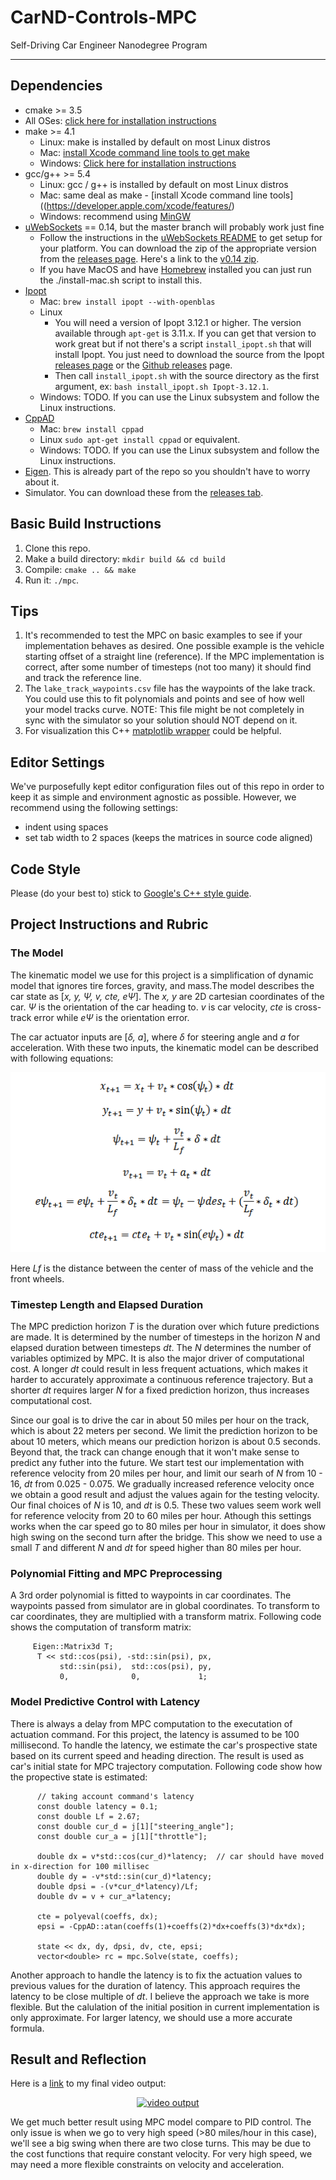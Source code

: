# CarND-Controls-MPC
Self-Driving Car Engineer Nanodegree Program

---

## Dependencies

* cmake >= 3.5
 * All OSes: [click here for installation instructions](https://cmake.org/install/)
* make >= 4.1
  * Linux: make is installed by default on most Linux distros
  * Mac: [install Xcode command line tools to get make](https://developer.apple.com/xcode/features/)
  * Windows: [Click here for installation instructions](http://gnuwin32.sourceforge.net/packages/make.htm)
* gcc/g++ >= 5.4
  * Linux: gcc / g++ is installed by default on most Linux distros
  * Mac: same deal as make - [install Xcode command line tools]((https://developer.apple.com/xcode/features/)
  * Windows: recommend using [MinGW](http://www.mingw.org/)
* [uWebSockets](https://github.com/uWebSockets/uWebSockets) == 0.14, but the master branch will probably work just fine
  * Follow the instructions in the [uWebSockets README](https://github.com/uWebSockets/uWebSockets/blob/master/README.md) to get setup for your platform. You can download the zip of the appropriate version from the [releases page](https://github.com/uWebSockets/uWebSockets/releases). Here's a link to the [v0.14 zip](https://github.com/uWebSockets/uWebSockets/archive/v0.14.0.zip).
  * If you have MacOS and have [Homebrew](https://brew.sh/) installed you can just run the ./install-mac.sh script to install this.
* [Ipopt](https://projects.coin-or.org/Ipopt)
  * Mac: `brew install ipopt --with-openblas`
  * Linux
    * You will need a version of Ipopt 3.12.1 or higher. The version available through `apt-get` is 3.11.x. If you can get that version to work great but if not there's a script `install_ipopt.sh` that will install Ipopt. You just need to download the source from the Ipopt [releases page](https://www.coin-or.org/download/source/Ipopt/) or the [Github releases](https://github.com/coin-or/Ipopt/releases) page.
    * Then call `install_ipopt.sh` with the source directory as the first argument, ex: `bash install_ipopt.sh Ipopt-3.12.1`. 
  * Windows: TODO. If you can use the Linux subsystem and follow the Linux instructions.
* [CppAD](https://www.coin-or.org/CppAD/)
  * Mac: `brew install cppad`
  * Linux `sudo apt-get install cppad` or equivalent.
  * Windows: TODO. If you can use the Linux subsystem and follow the Linux instructions.
* [Eigen](http://eigen.tuxfamily.org/index.php?title=Main_Page). This is already part of the repo so you shouldn't have to worry about it.
* Simulator. You can download these from the [releases tab](https://github.com/udacity/CarND-MPC-Project/releases).



## Basic Build Instructions


1. Clone this repo.
2. Make a build directory: `mkdir build && cd build`
3. Compile: `cmake .. && make`
4. Run it: `./mpc`.

## Tips

1. It's recommended to test the MPC on basic examples to see if your implementation behaves as desired. One possible example
is the vehicle starting offset of a straight line (reference). If the MPC implementation is correct, after some number of timesteps
(not too many) it should find and track the reference line.
2. The `lake_track_waypoints.csv` file has the waypoints of the lake track. You could use this to fit polynomials and points and see of how well your model tracks curve. NOTE: This file might be not completely in sync with the simulator so your solution should NOT depend on it.
3. For visualization this C++ [matplotlib wrapper](https://github.com/lava/matplotlib-cpp) could be helpful.

## Editor Settings

We've purposefully kept editor configuration files out of this repo in order to
keep it as simple and environment agnostic as possible. However, we recommend
using the following settings:

* indent using spaces
* set tab width to 2 spaces (keeps the matrices in source code aligned)

## Code Style

Please (do your best to) stick to [Google's C++ style guide](https://google.github.io/styleguide/cppguide.html).

## Project Instructions and Rubric

### The Model

The kinematic model we use for this project is a simplification of dynamic model that ignores tire forces, gravity, and mass.The model describes the car state as [*x, y, &#936;, v, cte, e&#936;*]. The *x, y* are 2D cartesian coordinates of the car. *&#936;* is the orientation of the car heading to. *v* is car velocity, *cte* is cross-track error while *e&#936;* is the orientation error.

The car actuator inputs are [*&#948;, a*], where *&#948;* for steering angle and *a* for acceleration. With these two inputs, the kinematic model can be described with following equations:

![kinematicModel](images/model_equations.png)

Here *Lf* is the distance between the center of mass of the vehicle and the front wheels.

### Timestep Length and Elapsed Duration

The MPC prediction horizon *T* is the duration over which future predictions are made. It is determined by the number of timesteps in the horizon *N* and elapsed duration between timesteps *dt*. The *N* determines the number of variables optimized by MPC. It is also the major driver of computational cost. A longer *dt* could result in less frequent actuations, which makes it harder to accurately approximate a continuous reference trajectory. But a shorter *dt* requires larger *N* for a fixed prediction horizon, thus increases computational cost.

Since our goal is to drive the car in about 50 miles per hour on the track, which is about 22 meters per second. We limit the prediction horizon to be about 10 meters, which means our prediction horizon is about 0.5 seconds. Beyond that, the track can change enough that it won't make sense to predict any futher into the future. We start test our implementation with reference velocity from 20 miles per hour, and limit our searh of *N* from 10 - 16, *dt* from 0.025 - 0.075. We gradually increased reference velocity once we obtain a good result and adjust the values again for the testing velocity. Our final choices of *N* is 10, and *dt* is 0.5. These two values seem work well for reference velocity from 20 to 60 miles per hour. Athough this settings works when the car speed go to 80 miles per hour in simulator, it does show high swing on the second turn after the bridge. This show we need to use a small *T* and different *N* and *dt* for speed higher than 80 miles per hour. 

### Polynomial Fitting and MPC Preprocessing

A 3rd order polynomial is fitted to waypoints in car coordinates. The waypoints passed from simulator are in global coordinates. To transform to car coordinates, they are multiplied with a transform matrix. Following code shows the computation of transform matrix:

         Eigen::Matrix3d T;
          T << std::cos(psi), -std::sin(psi), px,
               std::sin(psi),  std::cos(psi), py,
               0,              0,             1;     

### Model Predictive Control with Latency

There is always a delay from MPC computation to the executation of actuation command. For this project, the latency is assumed to be 100 millisecond. To handle the latency, we estimate the car's prospective state based on its current speed and heading direction. The result is used as car's initial state for MPC trajectory computation. Following code show how the propective state is estimated:

          // taking account command's latency
          const double latency = 0.1;
          const double Lf = 2.67;
          const double cur_d = j[1]["steering_angle"];
          const double cur_a = j[1]["throttle"];

          double dx = v*std::cos(cur_d)*latency;  // car should have moved in x-direction for 100 millisec
          double dy = -v*std::sin(cur_d)*latency;
          double dpsi = -(v*cur_d*latency)/Lf;
          double dv = v + cur_a*latency;
          
          cte = polyeval(coeffs, dx);
          epsi = -CppAD::atan(coeffs(1)+coeffs(2)*dx+coeffs(3)*dx*dx);

          state << dx, dy, dpsi, dv, cte, epsi;
          vector<double> rc = mpc.Solve(state, coeffs);

Another approach to handle the latency is to fix the actuation values to previous values for the duration of latency. This approach requires the latency to be close multiple of *dt*. I believe the approach we take is more flexible. But the calulation of the initial position in current implementation is only approximate. For larger latency, we should use a more accurate formula.

## Result and Reflection

Here is a [link](https://www.youtube.com/watch?v=9Wah9d0_8SA) to my final video output:

<p align="center">
    <a href="https://www.youtube.com/watch?v=9Wah9d0_8SA">
        <img src="https://img.youtube.com/vi/9Wah9d0_8SA/0.jpg" alt="video output">
    </a>
</p>

We get much better result using MPC model compare to PID control. The only issue is when we go to very high speed (>80 miles/hour in this case), we'll see a big swing when there are two close turns. This may be due to the cost functions that require constant velocity. For very high speed, we may need a more flexible constraints on velocity and acceleration.
